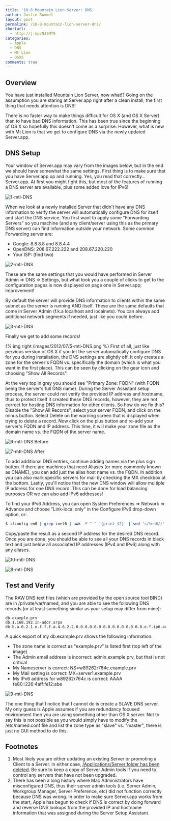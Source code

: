 ```yaml
---
title: '10.8 Mountain Lion Server: DNS'
author: Justin Rummel
layout: post
permalink: /10-8-mountain-lion-server-dns/
shorturl:
  - http://j.mp/NJtMT9
categories:
  - Apple
  - DNS
  - Mt Lion
  - OSXS
comments: true
---
```

Overview
--------
You have just installed Mountain Lion Server, now what!? Going on the assumption you are staring at Server.app right after a clean install, the first thing that needs attention is DNS!

There is no faster way to make things difficult for OS X (and OS X Server) than to have bad DNS information. This has been true since the beginning of OS X so hopefully this doesn't come as a surprise. However, what is new with Mt Lion is that we get to configure DNS via the newly updated Server.app.

DNS Setup
---------
Your window of Server.app may vary from the images below, but in the end we should have somewhat the same settings. First thing is to make sure that you have Server.app up and running. Yes, you read that correctly… Server.app. At first you might fight this, but most of the features of running a DNS server are available, plus some added love for IPv6!

![1-mtl-DNS][1-mtl-DNS]

[1-mtl-DNS]: /images/2012/07/1-mtl-DNS.png

When we look at a newly installed Server that didn't have any DNS information to verify the server will automatically configure DNS for itself and start the DNS service. You first want to apply some "Forwarding Servers" so you machine (and any client/server using this as the primary DNS server) can find information outside your network. Some common Forwarding server are:

*   Google: 8.8.8.8 and 8.8.4.4
*   OpenDNS: 208.67.222.222 and 208.67.220.220
*   Your ISP: (find two)

![2-mtl-DNS][2-mtl-DNS]

[2-mtl-DNS]: /images/2012/07/2-mtl-DNS.png

These are the same settings that you would have performed in Server Admin => DNS => Settings, but what took you a couple of clicks to get to the configuration pages is now displayed on page one in Server.app; Improvement!

By default the server will provide DNS information to clients within the same subnet as the server is running AND itself. These are the same defaults that come in Server Admin (f.k.a localhost and localnets). You can always add additional network segments if needed, just like you could before.

![3-mtl-DNS][3-mtl-DNS]

[3-mtl-DNS]: /images/2012/07/3-mtl-DNS.png

Finally we get to add some records!

{% img right /images/2012/07/5-mtl-DNS.png %} First of all, just like pervious version of OS X if you let the server automatically configure DNS for you during installation, the DNS settings are slightly off. It only creates a zone for the server's FQDN vs. specifically the domain (which is what you want in the first place). This can be seen by clicking on the gear icon and choosing "Show All Records".

At the very top in grey you should see "Primary Zone: FQDN" (with FQDN being the server's full DNS name). During the Server Assistant setup process, the server could not verify the provided IP address and hostname, thus to protect itself it created these DNS records, however, they are not correct for hosting DNS information for other clients. So how do we fix this? Disable the "Show All Records", select your server FQDN, and click on the minus button. Select Delete on the warning screen that is displayed when trying to delete a record. Now click on the plus button and re-add your server's FQDN and IP address. This time, it will make your zone file as the domain name vs. the FQDN of the server name.

![6-mtl-DNS][6-mtl-DNS]
Before

![7-mtl-DNS][7-mtl-DNS]
After

To add additional DNS entries, continue adding names via the plus sign button. If there are machines that need Aliases (or more commonly known as CNAME), you can add just the alias host name vs. the FQDN. In addition you can also mark specific servers for mail by checking the MX checkbox at the bottom. Lastly, you'll notice that the new DNS window will allow multiple IP address for one DNS record. This can be done for load balancing purposes OR we can also add IPv6 addresses!

[6-mtl-DNS]: /images/2012/07/6-mtl-DNS.png
[7-mtl-DNS]: /images/2012/07/7-mtl-DNS.png

To find your IPv6 Address, you can open System Preferences => Network => Advance and choose "Link-local only" in the Configure IPv6 drop-down option, or:

``` bash
$ ifconfig en0 | grep inet6 | awk -F " " '{print $2}' | sed 's/%en0//'
```

Copy/paste the result as a second IP address for the desired DNS record. Once you are done, you should be able to see all your DNS records in black text and just below all associated IP addresses (IPv4 and IPv6) along with any aliases.

![10-mtl-DNS][10-mtl-DNS]

![8-mtl-DNS][8-mtl-DNS]

[10-mtl-DNS]: /images/2012/07/10-mtl-DNS.png
[8-mtl-DNS]: /images/2012/07/8-mtl-DNS.png

Test and Verify
---------------
The RAW DNS text files (which are provided by the open source tool BIND) are in /private/var/named, and you are able to see the following DNS records (or at least something similar as your setup may differ from mine):

	db.example.prv
	db.1.168.192.in-addr.arpa
	db.b.a.0.2.1.e.f.f.f.a.4.6.2.2.0.0.0.0.0.0.0.0.0.0.0.0.0.0.8.e.f.ip6.arpa

A quick export of my db.example.prv shows the following information:

*   The zone name is correct as "example.prv" is listed first (top left of the image)
*   The Admin email address is incorrect: admin.example.prv, but that is not critical
*   My Nameserver is correct: NS=w89262r764c.example.prv
*   My Mail setting is correct: MX=server1.example.prv
*   My IPv6 address for w89262r764c is correct: AAAA fe80::226:4aff:fe12:abe

![9-mtl-DNS][9-mtl-DNS]

[9-mtl-DNS]: /images/2012/07/9-mtl-DNS.png

The one thing that I notice that I cannot do is create a SLAVE DNS server. My only guess is Apple assumes if you are redundancy focused environment then you are using something other than OS X server. Not to say this is not possible as you would simply have to modify the /etc/named.conf file and list the zone type as "slave" vs. "master", there is just no GUI method to do this.

Footnotes
---------
1.  Most likely you are either updating an existing Server or promoting a Client to a Server. In either case, [/Applications/Server folder has been deleted][apd41CA43B8-DAD1-495E-940F-5BB3339DC2AB]. Be sure to keep a copy of Server Admin tools if you need to control any servers that have not been upgraded.
2.  There has been a long history where Mac Administrators have misconfigured DNS, thus their server admin tools (i.e. Server Admin, Workgroup Manager, Server Preference, etc) did not function correctly because DNS was wrong. In order to make sure Server.app works from the start, Apple has begun to check if DNS is correct by doing forward and reverse DNS lookups from the provided IP and hostname information that was assigned during the Server Setup Assistant.

[apd41CA43B8-DAD1-495E-940F-5BB3339DC2AB]: http://help.apple.com/advancedserveradmin/mac/10.8/#apd41CA43B8-DAD1-495E-940F-5BB3339DC2AB